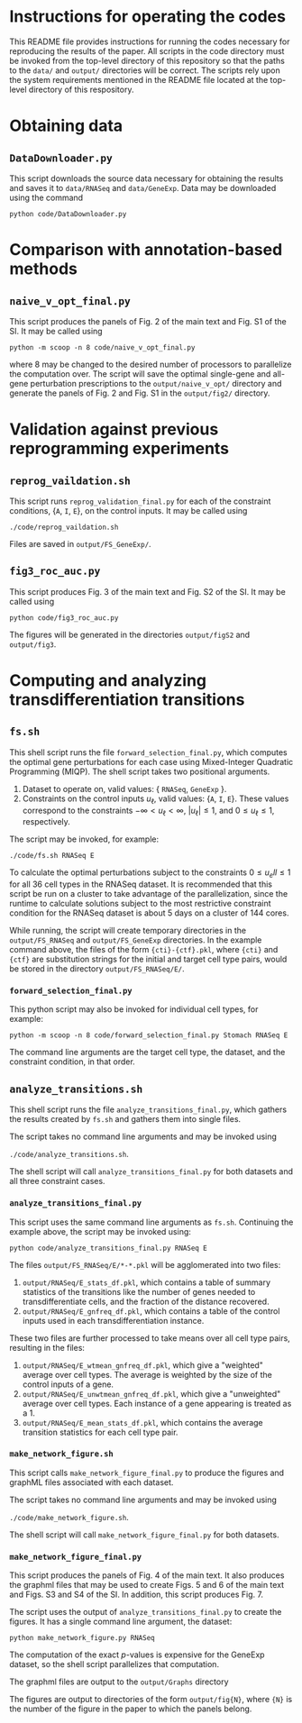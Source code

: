 # Instructions for operating the codes
This README file provides instructions for running the codes necessary for reproducing the results of the paper.
All scripts in the code directory must be invoked from the top-level directory of this repository so that
the paths to the `data/` and `output/` directories will be correct.
The scripts rely upon the system requirements mentioned in the README file located at the top-level directory of this respository.

# Obtaining data
## `DataDownloader.py`

This script downloads the source data necessary for obtaining the results and saves it to `data/RNASeq` and `data/GeneExp`.
Data may be downloaded using the command

`python code/DataDownloader.py`

# Comparison with annotation-based methods
## `naive_v_opt_final.py`

This script produces the panels of Fig. 2 of the main text and Fig. S1 of the SI.
It may be called using

`python -m scoop -n 8 code/naive_v_opt_final.py`

where 8 may be changed to the desired number of processors 
to parallelize the computation over.
The script will save the optimal single-gene and all-gene perturbation
prescriptions to the `output/naive_v_opt/` directory and generate the 
panels of Fig. 2 and Fig. S1 in the `output/fig2/` directory.

# Validation against previous reprogramming experiments

## `reprog_vaildation.sh`

This script runs `reprog_validation_final.py` for each of the constraint conditions, \{`A`, `I`, `E`\}, on the control inputs.
It may be called using 

`./code/reprog_vaildation.sh`

Files are saved in `output/FS_GeneExp/`.

## `fig3_roc_auc.py`

This script produces Fig. 3 of the main text and Fig. S2 of the SI.
It may be called using

`python code/fig3_roc_auc.py`

The figures will be generated in the directories `output/figS2` and `output/fig3`.

# Computing and analyzing transdifferentiation transitions
## `fs.sh`

This shell script runs the file `forward_selection_final.py`,
which computes the optimal gene perturbations for each case using Mixed-Integer Quadratic Programming (MIQP).
The shell script takes two positional arguments. 

1. Dataset to operate on, valid values: \{ `RNASeq`, `GeneExp` \}.
2. Constraints on the control inputs $u_\ell$, valid values: \{`A`, `I`, `E`\}. These values correspond to the constraints $-\infty < u_{\ell} < \infty$, $| u_{\ell} |\leq1$, and $0\leq u_{\ell} \leq 1$, respectively.

The script may be invoked, for example:

`./code/fs.sh RNASeq E`

To calculate the optimal perturbations subject to the constraints $0\leq u_ell \leq 1$ for all 36 cell types in the RNASeq dataset.
It is recommended that this script be run on a cluster to take advantage of the parallelization, since the runtime to calculate solutions subject to the most restrictive constraint condition for the RNASeq dataset is about 5 days on a cluster of 144 cores.

While running, the script will create temporary directories in the `output/FS_RNASeq` and `output/FS_GeneExp` directories. In the example command above, the files of the form `{cti}-{ctf}.pkl`, where `{cti}` and `{ctf}` are substitution strings for the initial and target cell type pairs, would be stored in the directory `output/FS_RNASeq/E/`.

### `forward_selection_final.py`
This python script may also be invoked for individual cell types, for example:

`python -m scoop -n 8 code/forward_selection_final.py Stomach RNASeq E`

The command line arguments are the target cell type, the dataset, and the constraint condition, in that order.

## `analyze_transitions.sh`

This shell script runs the file `analyze_transitions_final.py`,
which gathers the results created by `fs.sh` and gathers them into single files.

The script takes no command line arguments and may be invoked using

`./code/analyze_transitions.sh`.

The shell script will call `analyze_transitions_final.py` for both datasets and all three constraint cases.

### `analyze_transitions_final.py`

This script uses the same command line arguments as `fs.sh`.
Continuing the example above, the script may be invoked using:

`python code/analyze_transitions_final.py RNASeq E`

The files `output/FS_RNASeq/E/*-*.pkl` will be agglomerated into two files:

1. `output/RNASeq/E_stats_df.pkl`, which contains a table of summary statistics of the transitions like the number of genes needed to transdifferentiate cells, and the fraction of the distance recovered.
2. `output/RNASeq/E_gnfreq_df.pkl`, which contains a table of the control inputs used in each transdifferentiation instance.

These two files are further processed to take means over all cell type pairs, resulting in the files:

1. `output/RNASeq/E_wtmean_gnfreq_df.pkl`, which give a "weighted" average over cell types. The average is weighted by the size of the control inputs of a gene.
2. `output/RNASeq/E_unwtmean_gnfreq_df.pkl`, which give a "unweighted" average over cell types. Each instance of a gene appearing is treated as a 1.
3. `output/RNASeq/E_mean_stats_df.pkl`, which contains the average transition statistics for each cell type pair.


### `make_network_figure.sh`

This script calls `make_network_figure_final.py` to produce the figures and graphML files associated with each dataset.

The script takes no command line arguments and may be invoked using

`./code/make_network_figure.sh`.

The shell script will call `make_network_figure_final.py` for both datasets.


### `make_network_figure_final.py`

This script produces the panels of Fig. 4 of the main text. It also produces the graphml files that 
may be used to create Figs. 5 and 6 of the main text and Figs. S3 and S4 of the SI.
In addition, this script produces Fig. 7.

The script uses the output of `analyze_transitions_final.py` to create the figures. It has a single command line argument, the dataset:

`python make_network_figure.py RNASeq`

The computation of the exact $p$-values is expensive for the GeneExp dataset, so the shell script parallelizes that computation.

The graphml files are output to the `output/Graphs` directory

The figures are output to directories of the form `output/fig{N}`, where `{N}` is the number of the figure in the paper to which the panels belong.

